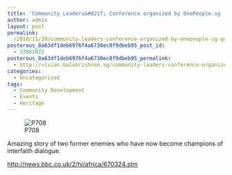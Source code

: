 ```yaml
---
title: 'Community Leaders&#8217; Conference organized by OnePeople.sg : Guest Speakers Imam Ashafa &#038; Pastor James'
author: admin
layout: post
permalink:
  /2010/11/20/community-leaders-conference-organized-by-onepeople-sg-guest-speakers-imam-ashafa-pastor-james/
posterous_8a63df1deb6976f4a6730ec8f9dbeb95_post_id:
  - 33962072
posterous_8a63df1deb6976f4a6730ec8f9dbeb95_permalink:
  - http://vivian.balakrishnan.sg/community-leaders-conference-organized-by-one
categories:
  - Uncategorized
tags:
  - Community Development
  - Events
  - Heritage
---
```

<figure>
<img src="http://vivian.balakrishnan.sg/wp-content/uploads/2010/11/p708.jpg.scaled1000-300x223.jpg" alt="P708" />
<figcaption>P708</figcaption></figure>

<p>Amazing story of two former enemies who have now become champions of interfaith dialogue.</p>

<p><a href="http://news.bbc.co.uk/2/hi/africa/670324.stm">http://news.bbc.co.uk/2/hi/africa/670324.stm</a></p>
